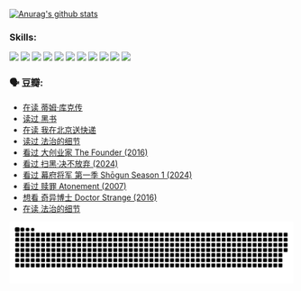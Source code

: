 
[![Anurag's github stats](https://github-readme-stats.vercel.app/api?username=w940853815)](https://github.com/anuraghazra/github-readme-stats)

### Skills:

<code><img height="32" src="https://cdn.jsdelivr.net/npm/simple-icons@v5/icons/python.svg"></code>
<code><img height="32" src="https://cdn.jsdelivr.net/npm/simple-icons@v5/icons/javascript.svg"></code>
<code><img height="32" src="https://cdn.jsdelivr.net/npm/simple-icons@v5/icons/django.svg"></code>
<code><img height="32" src="https://cdn.jsdelivr.net/npm/simple-icons@v5/icons/flask.svg"></code>
<code><img height="32" src="https://cdn.jsdelivr.net/npm/simple-icons@v5/icons/vuetify.svg"></code>
<code><img height="32" src="https://cdn.jsdelivr.net/npm/simple-icons@v5/icons/git.svg"></code>
<code><img height="32" src="https://cdn.jsdelivr.net/npm/simple-icons@v5/icons/docker.svg"></code>
<code><img height="32" src="https://cdn.jsdelivr.net/npm/simple-icons@v5/icons/postgresql.svg"></code>
<code><img height="32" src="https://cdn.jsdelivr.net/npm/simple-icons@v5/icons/elasticsearch.svg"></code>
<code><img height="32" src="https://cdn.jsdelivr.net/npm/simple-icons@v5/icons/macos.svg"></code>
<code><img height="32" src="https://cdn.jsdelivr.net/npm/simple-icons@v5/icons/linux.svg"></code>

### 🗣 豆瓣:

<!-- DOUBAN-ACTIVITIES:START -->
- [在读 蒂姆·库克传](https://www.douban.com/people/136069238/status/4663517053/?_i=22420717)
- [读过 黑书](https://www.douban.com/people/136069238/status/4663516022/?_i=22420717)
- [在读 我在北京送快递](https://www.douban.com/people/136069238/status/4658098365/?_i=22420717)
- [读过 法治的细节](https://www.douban.com/people/136069238/status/4657347558/?_i=22420717)
- [看过 大创业家 The Founder‎ (2016)](https://www.douban.com/people/136069238/status/4649667693/?_i=22420717)
- [看过 扫黑·决不放弃‎ (2024)](https://www.douban.com/people/136069238/status/4648051460/?_i=22420717)
- [看过 幕府将军 第一季 Shōgun Season 1‎ (2024)](https://www.douban.com/people/136069238/status/4642727883/?_i=22420717)
- [看过 赎罪 Atonement‎ (2007)](https://www.douban.com/people/136069238/status/4640061894/?_i=22420717)
- [想看 奇异博士 Doctor Strange‎ (2016)](https://www.douban.com/people/136069238/status/4640051761/?_i=22420717)
- [在读 法治的细节](https://www.douban.com/people/136069238/status/4633090780/?_i=22420717)
<!-- DOUBAN-ACTIVITIES:END -->


![Snake animation](https://raw.githubusercontent.com/w940853815/w940853815/output/github-contribution-grid-snake.svg)

<!--
**w940853815/w940853815** is a ✨ _special_ ✨ repository because its `README.md` (this file) appears on your GitHub profile.

Here are some ideas to get you started:

- 🔭 I’m currently working on ...
- 🌱 I’m currently learning ...
- 👯 I’m looking to collaborate on ...
- 🤔 I’m looking for help with ...
- 💬 Ask me about ...
- 📫 How to reach me: ...
- 😄 Pronouns: ...
- ⚡ Fun fact: ...
-->

